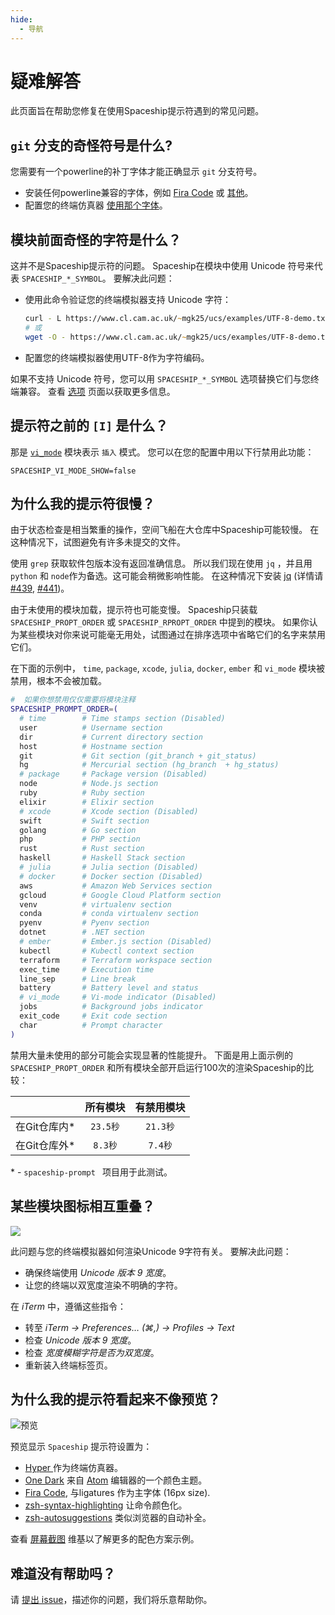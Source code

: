 ```yaml
---
hide:
  - 导航
---
```


# 疑难解答

此页面旨在帮助您修复在使用Spaceship提示符遇到的常见问题。

## `git` 分支的奇怪符号是什么?

您需要有一个powerline的补丁字体才能正确显示 `git` 分支符号。

- 安装任何powerline兼容的字体，例如 [Fira Code](https://github.com/tonsky/FiraCode) 或 [其他](https://github.com/powerline/fonts)。
- 配置您的终端仿真器 [使用那个字体](https://powerline.readthedocs.io/en/master/troubleshooting/osx.html)。

## 模块前面奇怪的字符是什么？

这并不是Spaceship提示符的问题。 Spaceship在模块中使用 Unicode 符号来代表 `SPACESHIP_*_SYMBOL`。 要解决此问题：

- 使用此命令验证您的终端模拟器支持 Unicode 字符：
  ```zsh
  curl - L https://www.cl.cam.ac.uk/~mgk25/ucs/examples/UTF-8-demo.txt
  # 或
  wget -O - https://www.cl.cam.ac.uk/~mgk25/ucs/examples/UTF-8-demo.txt
  ```
- 配置您的终端模拟器使用UTF-8作为字符编码。

如果不支持 Unicode 符号，您可以用 `SPACESHIP_*_SYMBOL` 选项替换它们与您终端兼容。 查看 [选项](./options.zh.md) 页面以获取更多信息。

## 提示符之前的 `[I]` 是什么？

那是 [`vi_mode`](https://spaceship-prompt.sh/options/#vi-mode-vi_mode) 模块表示 `插入` 模式。 您可以在您的配置中用以下行禁用此功能：

```
SPACESHIP_VI_MODE_SHOW=false
```

## 为什么我的提示符很慢？

由于状态检查是相当繁重的操作，空间飞船在大仓库中Spaceship可能较慢。 在这种情况下，试图避免有许多未提交的文件。

使用 `grep` 获取软件包版本没有返回准确信息。 所以我们现在使用 `jq` ，并且用 `python` 和 `node`作为备选。这可能会稍微影响性能。 在这种情况下安装 [jq](https://stedolan.github.io/jq/) (详情请 [#439][], [#441][])。

由于未使用的模块加载，提示符也可能变慢。 Spaceship只装载 `SPACESHIP_PROPT_ORDER` 或 `SPACESHIP_RPROPT_ORDER` 中提到的模块。 如果你认为某些模块对你来说可能毫无用处，试图通过在排序选项中省略它们的名字来禁用它们。

在下面的示例中， `time`, `package`, `xcode`, `julia`, `docker`, ` ember ` 和 `vi_mode` 模块被禁用，根本不会被加载。

```zsh
#  如果你想禁用仅仅需要将模块注释
SPACESHIP_PROMPT_ORDER=(
  # time        # Time stamps section (Disabled)
  user          # Username section
  dir           # Current directory section
  host          # Hostname section
  git           # Git section (git_branch + git_status)
  hg            # Mercurial section (hg_branch  + hg_status)
  # package     # Package version (Disabled)
  node          # Node.js section
  ruby          # Ruby section
  elixir        # Elixir section
  # xcode       # Xcode section (Disabled)
  swift         # Swift section
  golang        # Go section
  php           # PHP section
  rust          # Rust section
  haskell       # Haskell Stack section
  # julia       # Julia section (Disabled)
  # docker      # Docker section (Disabled)
  aws           # Amazon Web Services section
  gcloud        # Google Cloud Platform section
  venv          # virtualenv section
  conda         # conda virtualenv section
  pyenv         # Pyenv section
  dotnet        # .NET section
  # ember       # Ember.js section (Disabled)
  kubectl       # Kubectl context section
  terraform     # Terraform workspace section
  exec_time     # Execution time
  line_sep      # Line break
  battery       # Battery level and status
  # vi_mode     # Vi-mode indicator (Disabled)
  jobs          # Background jobs indicator
  exit_code     # Exit code section
  char          # Prompt character
)
```

禁用大量未使用的部分可能会实现显著的性能提升。 下面是用上面示例的 `SPACESHIP_PROPT_ORDER` 和所有模块全部开启运行100次的渲染Spaceship的比较：

|             |  所有模块   |  有禁用模块  |
|:----------- |:-------:|:-------:|
| 在Git仓库内\* | `23.5秒` | `21.3秒` |
| 在Git仓库外\* | `8.3秒`  | `7.4秒`  |

\* - `spaceship-prompt ` 项目用于此测试。

## 某些模块图标相互重叠？

![](https://user-images.githubusercontent.com/3459374/34945188-1f6398be-fa0b-11e7-9845-a744bc3e148d.png)

此问题与您的终端模拟器如何渲染Unicode 9字符有关。 要解决此问题：

- 确保终端使用 _Unicode 版本 9 宽度_。
- 让您的终端以双宽度渲染不明确的字符。

在 _iTerm_ 中，遵循这些指令：

- 转至 _iTerm → Preferences… (⌘,) → Profiles → Text_
- 检查 _Unicode 版本 9 宽度_。
- 检查 _宽度模糊字符是否为双宽度_。
- 重新装入终端标签页。

## 为什么我的提示符看起来不像预览？

![预览](https://user-images.githubusercontent.com/10276208/36086434-5de52ace-0ff2-11e8-8299-c67f9ab4e9bd.gif)

预览显示 `Spaceship` 提示符设置为：

- [ Hyper ](https://hyper.is)作为终端仿真器。
- [One Dark](https://www.npmjs.com/package/hyperterm-atom-dark) 来自 [Atom](https://atom.io/) 编辑器的一个颜色主题。
- [Fira Code](https://github.com/tonsky/FiraCode), 与ligatures 作为主字体 (16px size).
- [zsh-syntax-highlighting](https://github.com/zsh-users/zsh-syntax-highlighting) 让命令颜色化。
- [zsh-autosuggestions](https://github.com/zsh-users/zsh-autosuggestions) 类似浏览器的自动补全。

查看 [屏幕截图](https://github.com/spaceship-prompt/spaceship-prompt/wiki/Screenshots) 维基以了解更多的配色方案示例。

## 难道没有帮助吗？

请 [提出 issue](https://github.com/spaceship-prompt/spaceship-prompt/issues/new)，描述你的问题，我们将乐意帮助你。

[#439]: https://github.com/spaceship-prompt/spaceship-prompt/issues/439
[#441]: https://github.com/spaceship-prompt/spaceship-prompt/pull/441
